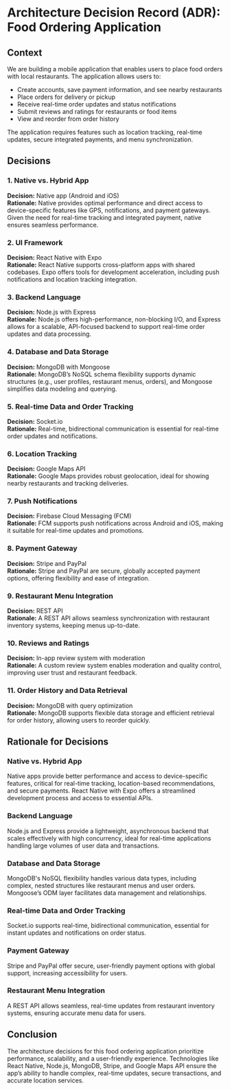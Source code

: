 # Architecture Decision Record (ADR): Food Ordering Application

## Context

We are building a mobile application that enables users to place food orders with local restaurants. The application allows users to:
- Create accounts, save payment information, and see nearby restaurants
- Place orders for delivery or pickup
- Receive real-time order updates and status notifications
- Submit reviews and ratings for restaurants or food items
- View and reorder from order history

The application requires features such as location tracking, real-time updates, secure integrated payments, and menu synchronization.

## Decisions

### 1. Native vs. Hybrid App
**Decision:** Native app (Android and iOS)  
**Rationale:** Native provides optimal performance and direct access to device-specific features like GPS, notifications, and payment gateways. Given the need for real-time tracking and integrated payment, native ensures seamless performance.

### 2. UI Framework
**Decision:** React Native with Expo  
**Rationale:** React Native supports cross-platform apps with shared codebases. Expo offers tools for development acceleration, including push notifications and location tracking integration.

### 3. Backend Language
**Decision:** Node.js with Express  
**Rationale:** Node.js offers high-performance, non-blocking I/O, and Express allows for a scalable, API-focused backend to support real-time order updates and data processing.

### 4. Database and Data Storage
**Decision:** MongoDB with Mongoose  
**Rationale:** MongoDB’s NoSQL schema flexibility supports dynamic structures (e.g., user profiles, restaurant menus, orders), and Mongoose simplifies data modeling and querying.

### 5. Real-time Data and Order Tracking
**Decision:** Socket.io  
**Rationale:** Real-time, bidirectional communication is essential for real-time order updates and notifications.

### 6. Location Tracking
**Decision:** Google Maps API  
**Rationale:** Google Maps provides robust geolocation, ideal for showing nearby restaurants and tracking deliveries.

### 7. Push Notifications
**Decision:** Firebase Cloud Messaging (FCM)  
**Rationale:** FCM supports push notifications across Android and iOS, making it suitable for real-time updates and promotions.

### 8. Payment Gateway
**Decision:** Stripe and PayPal  
**Rationale:** Stripe and PayPal are secure, globally accepted payment options, offering flexibility and ease of integration.

### 9. Restaurant Menu Integration
**Decision:** REST API  
**Rationale:** A REST API allows seamless synchronization with restaurant inventory systems, keeping menus up-to-date.

### 10. Reviews and Ratings
**Decision:** In-app review system with moderation  
**Rationale:** A custom review system enables moderation and quality control, improving user trust and restaurant feedback.

### 11. Order History and Data Retrieval
**Decision:** MongoDB with query optimization  
**Rationale:** MongoDB supports flexible data storage and efficient retrieval for order history, allowing users to reorder quickly.

## Rationale for Decisions

### Native vs. Hybrid App
Native apps provide better performance and access to device-specific features, critical for real-time tracking, location-based recommendations, and secure payments. React Native with Expo offers a streamlined development process and access to essential APIs.

### Backend Language
Node.js and Express provide a lightweight, asynchronous backend that scales effectively with high concurrency, ideal for real-time applications handling large volumes of user data and transactions.

### Database and Data Storage
MongoDB's NoSQL flexibility handles various data types, including complex, nested structures like restaurant menus and user orders. Mongoose’s ODM layer facilitates data management and relationships.

### Real-time Data and Order Tracking
Socket.io supports real-time, bidirectional communication, essential for instant updates and notifications on order status.

### Payment Gateway
Stripe and PayPal offer secure, user-friendly payment options with global support, increasing accessibility for users.

### Restaurant Menu Integration
A REST API allows seamless, real-time updates from restaurant inventory systems, ensuring accurate menu data for users.

## Conclusion

The architecture decisions for this food ordering application prioritize performance, scalability, and a user-friendly experience. Technologies like React Native, Node.js, MongoDB, Stripe, and Google Maps API ensure the app’s ability to handle complex, real-time updates, secure transactions, and accurate location services.
